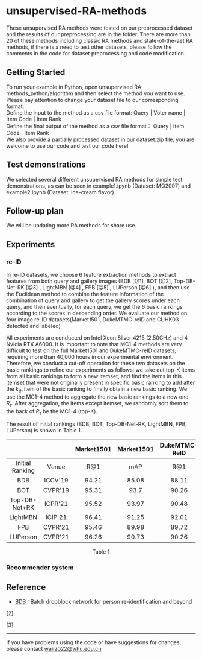 # unsupervised-RA-methods
These unsupervised RA methods were tested on our preprocessed dataset and the results of our preprocessing are in the folder. There are more than 20 of these methods including classic RA methods and state-of-the-aet RA methods, if there is a need to test other datasets, please follow the comments in the code for dataset preprocessing and code modification.

## Getting Started
To run your example in Python, open unsupervised RA methods_python/algorithm and then select the method you want to use. Please pay attention to change your dataset file to our corresponding format:  
Define the input to the method as a csv file format: Query | Voter name | Item Code | Item Rank  
Define the final output of the method as a csv file format： Query | Item Code | Item Rank  
We also provide a partially processed dataset in our dataset.zip file, you are welcome to use our code and test our code here!

## Test demonstrations
We selected several different unsupervised RA methods for simple test demonstrations, as can be seen in example1.ipynb (Dataset: MQ2007) and example2.ipynb (Dataset: Ice-cream flavor)

## Follow-up plan
We will be updating more RA methods for share use.

## Experiments

### re-ID 

In re-ID datasets, we choose 6 feature extraction methods to extract features from both query and gallery images (BDB [@1], BOT [@2], Top-DB-Net-RK [@3] , LightMBN [@4] , FPB [@5] , LUPerson [@6] ), and then use the Euclidean method to combine the feature information of the combination of query and gallery to get the gallery scores under each query, and then eventually, for each query, we get the 6 basic rankings according to the scores in descending order. We evaluate our method on four image re-ID datasets(Market1501, DukeMTMC-reID and CUHK03 detected and labeled)

All experiments are conducted on Intel Xeon Silver 4215 (2.50GHz) and 4 Nvidia RTX A6000. It is important to note that MC1-4 methods are very difficult to test on the full Market1501 and DukeMTMC-reID datasets, requiring more than 40,000 hours in our experimental environment. Therefore, we conduct a cut-off operation for these two datasets on the basic rankings to refine our experiments as follows: we take out top-K items from all basic rankings to form a new itemset, and find the items in this itemset that were not originally present in specific basic ranking to add after the $k_{th}$ item of the basic ranking to finally obtain a new basic ranking. We use the MC1-4 method to aggregate the new basic rankings to a new one $R_{\tau}$. After aggregation, the items except itemset, we randomly sort them to the back of $R_{\tau}$ be the MC1-4 (top-K).

The result of initial rankings (BDB, BOT, Top-DB-Net-RK, LightMBN, FPB, LUPerson) is shown in Table 1.

<div align="center">

|                 |         | Market1501 | Market1501 | DukeMTMC-ReID | DukeMTMC-ReID | CUHK03(detected) | CUHK03(detected) | CUHK03(labeled) | CUHK03(labeled) |
|:---------------:|:-------:|:----------:|:----------:|:-------------:|:-------------:|:----------------:|:----------------:|:---------------:|:---------------:|
| Initial Ranking |  Venue  |     R@1    |     mAP    |      R@1      |      mAP      |        R@1       |        mAP       |       R@1       |       mAP       |
|       BDB       | ICCV'19 |    94.21   |    85.08   |     88.11     |     74.83     |       76.07      |       71.47      |      78.36      |      74.62      |
|       BOT       | CVPR'19 |    95.31   |    93.7    |     90.26     |     88.34     |       69.93      |       71.58      |       72.5      |      74.59      |
|  Top-DB-Net+RK  | ICPR'21 |    95.52   |    93.97   |     90.48     |     87.77     |       85.79      |       86.26      |      87.86      |      88.43      |
|     LightMBN    | ICIP'21 |    96.41   |    91.25   |     92.01     |     83.28     |       85.93      |       81.53      |      87.21      |       83.9      |
|       FPB       | CVPR'21 |    95.46   |    89.98   |     89.72     |     81.88     |       81.57      |       78.03      |      84.29      |      81.28      |
|     LUPerson    | CVPR'21 |    96.26   |    90.73   |     90.26     |     81.74     |       70.93      |       67.42      |      74.64      |      72.53      |

Table 1
</div>




### Recommender system


## Reference
- [BDB](https://github.com/daizuozhuo/batch-dropblock-network) : Batch dropblock network for person re-identification and beyond

[2] 

[3] 
- - -
If you have problems using the code or have suggestions for changes, please contact waii2022@whu.edu.cn
